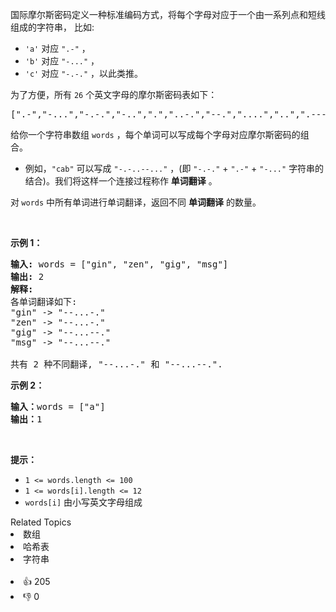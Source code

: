 <p>国际摩尔斯密码定义一种标准编码方式，将每个字母对应于一个由一系列点和短线组成的字符串，&nbsp;比如:</p>

<ul>
	<li><code>'a'</code> 对应 <code>".-"</code> ，</li>
	<li><code>'b'</code> 对应 <code>"-..."</code> ，</li>
	<li><code>'c'</code> 对应 <code>"-.-."</code> ，以此类推。</li>
</ul>

<p>为了方便，所有 <code>26</code> 个英文字母的摩尔斯密码表如下：</p>

<pre>
[".-","-...","-.-.","-..",".","..-.","--.","....","..",".---","-.-",".-..","--","-.","---",".--.","--.-",".-.","...","-","..-","...-",".--","-..-","-.--","--.."]</pre>

<p>给你一个字符串数组 <code>words</code> ，每个单词可以写成每个字母对应摩尔斯密码的组合。</p>

<ul>
	<li>例如，<code>"cab"</code> 可以写成 <code>"-.-..--..."</code> ，(即 <code>"-.-."</code> + <code>".-"</code> + <code>"-..."</code> 字符串的结合)。我们将这样一个连接过程称作 <strong>单词翻译</strong> 。</li>
</ul>

<p>对<strong> </strong><code>words</code> 中所有单词进行单词翻译，返回不同 <strong>单词翻译</strong> 的数量。</p>

<p>&nbsp;</p>

<p><strong>示例 1：</strong></p>

<pre>
<strong>输入:</strong> words = ["gin", "zen", "gig", "msg"]
<strong>输出:</strong> 2
<strong>解释: </strong>
各单词翻译如下:
"gin" -&gt; "--...-."
"zen" -&gt; "--...-."
"gig" -&gt; "--...--."
"msg" -&gt; "--...--."

共有 2 种不同翻译, "--...-." 和 "--...--.".
</pre>

<p><strong>示例 2：</strong></p>

<pre>
<strong>输入：</strong>words = ["a"]
<strong>输出：</strong>1
</pre>

<p>&nbsp;</p>

<p><strong>提示：</strong></p>

<ul>
	<li><code>1 &lt;= words.length &lt;= 100</code></li>
	<li><code>1 &lt;= words[i].length &lt;= 12</code></li>
	<li><code>words[i]</code> 由小写英文字母组成</li>
</ul>
<div><div>Related Topics</div><div><li>数组</li><li>哈希表</li><li>字符串</li></div></div><br><div><li>👍 205</li><li>👎 0</li></div>